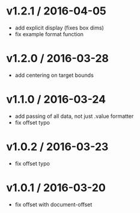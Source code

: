 
v1.2.1 / 2016-04-05
===================

  * add explicit display (fixes box dims)
  * fix example format function

v1.2.0 / 2016-03-28
===================

  * add centering on target bounds

v1.1.0 / 2016-03-24
===================

  * add passing of all data, not just .value formatter
  * fix offset typo

v1.0.2 / 2016-03-23
===================

  * fix offset typo

v1.0.1 / 2016-03-20
===================

 - fix offset with document-offset
